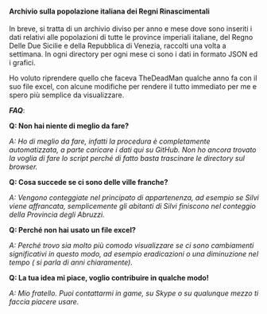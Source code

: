 #### Archivio sulla popolazione italiana dei Regni Rinascimentali

In breve, si tratta di un archivio diviso per anno e mese dove sono inseriti i dati relativi alle popolazioni di tutte le province imperiali italiane, del Regno Delle Due Sicilie e della Repubblica di Venezia, raccolti una volta a settimana.
In ogni directory per ogni mese ci sono i dati in formato JSON ed i grafici.

Ho voluto riprendere quello che faceva TheDeadMan qualche anno fa con il suo file excel, con alcune modifiche per rendere il tutto immediato per me e spero più semplice da visualizzare.



***FAQ***:

**Q: Non hai niente di meglio da fare?**

*A: Ho di meglio da fare, infatti la procedura è completamente automatizzata, a parte caricare i dati qui su GitHub. Non ho ancora trovato la voglia di fare lo script perché di fatto basta trascinare le directory sul browser.*

**Q: Cosa succede se ci sono delle ville franche?**

*A: Vengono conteggiate nel principato di appartenenza, ad esempio se Silvi viene affrancata, semplicemente gli abitanti di Silvi finiscono nel conteggio della Provincia degli Abruzzi.*

**Q: Perché non hai usato un file excel?**

*A: Perché trovo sia molto più comodo visualizzare se ci sono cambiamenti significativi in questo modo, ad esempio eradicazioni o una diminuzione nel tempo ( si parla di anni chiaramente).*

**Q: La tua idea mi piace, voglio contribuire in qualche modo!**

*A: Mio fratello. Puoi contattarmi in game, su Skype o su qualunque mezzo ti faccia piacere usare.*
